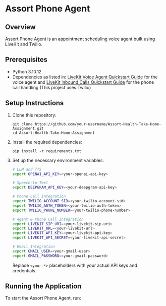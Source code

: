 # Assort Phone Agent

## Overview
Assort Phone Agent is an appointment scheduling voice agent built using LiveKit and Twilio.

## Prerequisites
- Python 3.10.12
- Dependencies as listed in:
[LiveKit Voice Agent Quickstart Guide](https://docs.livekit.io/agents/quickstarts/voice-agent/) for the voice agent
and
[LiveKit Inbound Calls Quickstart Guide](https://docs.livekit.io/agents/quickstarts/inbound-calls/) for the phone call handling (This project uses Twilio)

## Setup Instructions

1. Clone this repository:
   ```
   git clone https://github.com/your-username/Assort-Health-Take-Home-Assignment.git
   cd Assort-Health-Take-Home-Assignment
   ```

2. Install the required dependencies:
   ```
   pip install -r requirements.txt
   ```

3. Set up the necessary environment variables:

   ```bash
   # LLM and TTS
   export OPENAI_API_KEY=<your-openai-api-key>
   
   # Speech-to-Text
   export DEEPGRAM_API_KEY=<your-deepgram-api-key>
   
   # Phone Call Integration
   export TWILIO_ACCOUNT_SID=<your-twilio-account-sid>
   export TWILIO_AUTH_TOKEN=<your-twilio-auth-token>
   export TWILIO_PHONE_NUMBER=<your-twilio-phone-number>
   
   # Agent & Phone Call Integration
   export LIVEKIT_SIP_URI=<your-livekit-sip-uri>
   export LIVEKIT_URL=<your-livekit-url>
   export LIVEKIT_API_KEY=<your-livekit-api-key>
   export LIVEKIT_API_SECRET=<your-livekit-api-secret>
   
   # Email Integration
   export GMAIL_USER=<your-gmail-user>
   export GMAIL_PASSWORD=<your-gmail-password>
   ```

   Replace `<your-*>` placeholders with your actual API keys and credentials.

## Running the Application

To start the Assort Phone Agent, run:
